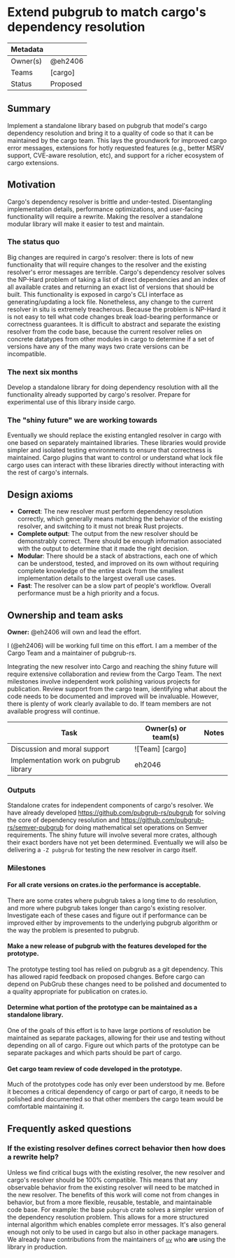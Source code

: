 # Extend pubgrub to match cargo's dependency resolution

| Metadata |          |
|----------|----------|
| Owner(s) | @eh2406  |
| Teams    | [cargo]  |
| Status   | Proposed |


## Summary

Implement a standalone library based on pubgrub that model's cargo dependency resolution and bring it to a quality of code so that it can be maintained by the cargo team. This lays the groundwork for improved cargo error messages, extensions for hotly requested features (e.g., better MSRV support, CVE-aware resolution, etc), and support for a richer ecosystem of cargo extensions.

## Motivation


Cargo's dependency resolver is brittle and under-tested. Disentangling implementation details, performance optimizations, and user-facing functionality will require a rewrite. Making the resolver a standalone modular library will make it easier to test and maintain.


### The status quo

Big changes are required in cargo's resolver: there is lots of new functionality that will require changes to the resolver and the existing resolver's error messages are terrible. Cargo's dependency resolver solves the NP-Hard problem of taking a list of direct dependencies and an index of all available crates and returning an exact list of versions that should be built. This functionality is exposed in cargo's CLI interface as generating/updating a lock file. Nonetheless, any change to the current resolver in situ is extremely treacherous. Because the problem is NP-Hard it is not easy to tell what code changes break load-bearing performance or correctness guarantees. It is difficult to abstract and separate the existing resolver from the code base, because the current resolver relies on concrete datatypes from other modules in cargo to determine if a set of versions have any of the many ways two crate versions can be incompatible.

### The next six months

Develop a standalone library for doing dependency resolution with all the functionality already supported by cargo's resolver. Prepare for experimental use of this library inside cargo.

### The "shiny future" we are working towards

Eventually we should replace the existing entangled resolver in cargo with one based on separately maintained libraries. These libraries would provide simpler and isolated testing environments to ensure that correctness is maintained. Cargo plugins that want to control or understand what lock file cargo uses can interact with these libraries directly without interacting with the rest of cargo's internals.

## Design axioms

- **Correct**: The new resolver must perform dependency resolution correctly, which generally means matching the behavior of the existing resolver, and switching to it must not break Rust projects.
- **Complete output**: The output from the new resolver should be demonstrably correct. There should be enough information associated with the output to determine that it made the right decision.
- **Modular**: There should be a stack of abstractions, each one of which can be understood, tested, and improved on its own without requiring complete knowledge of the entire stack from the smallest implementation details to the largest overall use cases.
- **Fast**: The resolver can be a slow part of people's workflow. Overall performance must be a high priority and a focus.

## Ownership and team asks

**Owner:** @eh2406 will own and lead the effort.

I (@eh2406) will be working full time on this effort. I am a member of the Cargo Team and a maintainer of pubgrub-rs.

Integrating the new resolver into Cargo and reaching the shiny future will require extensive collaboration and review from the Cargo Team. The next milestones involve independent work polishing various projects for publication. Review support from the cargo team, identifying what about the code needs to be documented and improved will be invaluable. However, there is plenty of work clearly available to do. If team members are not available progress will continue.

| Task                                   | Owner(s) or team(s) | Notes |
|----------------------------------------|---------------------|-------|
| Discussion and moral support           | ![Team] [cargo]     |       |
| Implementation work on pubgrub library | eh2046              |       |

### Outputs

Standalone crates for independent components of cargo's resolver. We have already developed https://github.com/pubgrub-rs/pubgrub for solving the core of dependency resolution and https://github.com/pubgrub-rs/semver-pubgrub for doing mathematical set operations on Semver requirements. The shiny future will involve several more crates, although their exact borders have not yet been determined. Eventually we will also be delivering a `-Z pubgrub` for testing the new resolver in cargo itself.

### Milestones

#### For all crate versions on crates.io the performance is acceptable.

There are some crates where pubgrub takes a long time to do resolution, and more where pubgrub takes longer than cargo's existing resolver. Investigate each of these cases and figure out if performance can be improved either by improvements to the underlying pubgrub algorithm or the way the problem is presented to pubgrub.

#### Make a new release of pubgrub with the features developed for the prototype.

The prototype testing tool has relied on pubgrub as a git dependency. This has allowed rapid feedback on proposed changes. Before cargo can depend on PubGrub these changes need to be polished and documented to a quality appropriate for publication on crates.io.

#### Determine what portion of the prototype can be maintained as a standalone library.

One of the goals of this effort is to have large portions of resolution be maintained as separate packages, allowing for their use and testing without depending on all of cargo. Figure out which parts of the prototype can be separate packages and which parts should be part of cargo.

#### Get cargo team review of code developed in the prototype.

Much of the prototypes code has only ever been understood by me. Before it becomes a critical dependency of cargo or part of cargo, it needs to be polished and documented so that other members the cargo team would be comfortable maintaining it.

## Frequently asked questions

### If the existing resolver defines correct behavior then how does a rewrite help?

Unless we find critical bugs with the existing resolver, the new resolver and cargo's resolver should be 100% compatible. This means that any observable behavior from the existing resolver will need to be matched in the new resolver. The benefits of this work will come not from changes in behavior, but from a more flexible, reusable, testable, and maintainable code base. For example: the base `pubgrub` crate solves a simpler version of the dependency resolution problem. This allows for a more structured internal algorithm which enables complete error messages. It's also general enough not only to be used in cargo but also in other package managers. We already have contributions from the maintainers of [`uv`](https://pypi.org/project/uv/) who **are** using the library in production.
